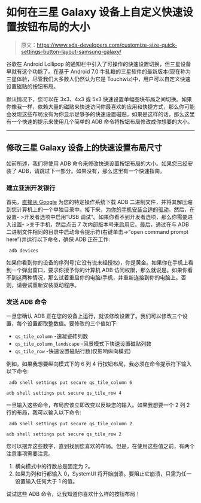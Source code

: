 # 如何在三星 Galaxy 设备上自定义快速设置按钮布局的大小

> 原文：<https://www.xda-developers.com/customize-size-quick-settings-button-layout-samsung-galaxy/>

谷歌在 Android Lollipop 的通知栏中引入了可操作的快速设置切换，但三星设备早就有这个功能了。在基于 Android 7.0 牛轧糖的三星软件的最新版本(现在称为三星体验，尽管我们大多数人仍然认为它是 Touchwiz)中，用户可以自定义快速设置磁贴的按钮布局。

默认情况下，您可以在 3x3、4x3 或 5x3 快速设置单幅图块布局之间切换。如果你像我一样，依赖大量的磁贴来快速访问你最喜欢的应用和快捷方式，那么你可能会发现这些布局没有为你显示足够多的快速设置磁贴。如果是这样的话，那么这里有一个快速的提示来使用几个简单的 ADB 命令将按钮布局修改成你想要的大小。

* * *

## 修改三星 Galaxy 设备上的快速设置布局尺寸

如前所述，我们将使用 ADB 命令来修改快速设置按钮布局的大小。如果您已经安装了 ADB，请跳过下一部分。如果没有，那么这里有一个快速指南。

### 建立亚洲开发银行

首先，[直接从 Google](https://www.xda-developers.com/google-releases-separate-adb-and-fastboot-binary-downloads/) 为您的特定操作系统下载 ADB 二进制文件，并将其解压缩到您计算机上的一个单独目录中。接下来，[为你的手机安装合适的驱动](https://developer.android.com/studio/run/oem-usb.html)。然后，在设置- >开发者选项中启用“USB 调试”。如果你看不到开发者选项，那么你需要进入设置- >关于手机，然后点击 7 次内部版本号来启用它。最后，通过在与 ADB 二进制文件相同的目录中启动命令提示符(右键单击->“open command prompt here”)并运行以下命令，确保 ADB 正在工作:

```
 adb devices 
```

如果你看到你的设备的序列号(它没有说未经授权)，你是黄金。如果你在手机上看到一个弹出窗口，要求你授予你的计算机 ADB 访问权限，那么就说是。如果你看不到这两种情况，那么试着重启你的电脑/手机，并重新连接到你的电脑上。否则，请尝试重新安装驱动程序。

### 发送 ADB 命令

一旦您确认 ADB 正在您的设备上运行，就该修改设置了。我们可以修改三个设置，每个设置都取整数值。要修改的三个值如下:

*   `qs_tile_column` -速凝瓷砖列数
*   `qs_tile_column_landscape` -风景模式下快速设置磁贴列数
*   `qs_tile_row` -快速设置磁贴行数(仅影响纵向模式)

例如，如果我想要纵向模式下的 6 列 4 行按钮布局，我必须在命令提示符下输入以下命令:

```
 adb shell settings put secure qs_tile_column 6

adb shell settings put secure qs_tile_row 4 
```

一旦输入这些命令，布局应该立即改变以反映您的输入。如果我想要一个 2 列 2 行的布局，我可以输入以下命令:

```
 adb shell settings put secure qs_tile_column 2

adb shell settings put secure qs_tile_row 2 
```

您可以摆弄这些数字，直到找到您喜欢的布局。但是，在使用这些值之前，有两个注意事项需要注意。

1.  横向模式中的行数总是固定为 2。
2.  如果为列和行都输入 0，SystemUI 将开始崩溃。要阻止它崩溃，只需为任一设置输入任何大于 1 的值。

试试这些 ADB 命令，让我知道你喜欢什么样的按钮布局！